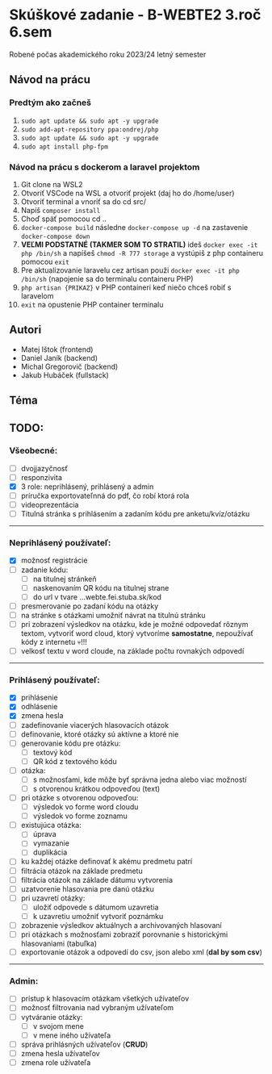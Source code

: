# Skúškové zadanie - B-WEBTE2 3.roč 6.sem

Robené počas akademického roku 2023/24 letný semester

## Návod na prácu

### Predtým ako začneš

1. `sudo apt update && sudo apt -y upgrade`
2. `sudo add-apt-repository ppa:ondrej/php`
3. `sudo apt update && sudo apt -y upgrade`
4. `sudo apt install php-fpm`

### Návod na prácu s dockerom a laravel projektom

1. Git clone na WSL2
2. Otvoriť VSCode na WSL a otvoriť projekt (daj ho do /home/user)
3. Otvoriť terminal a vnoriť sa do cd src/
4. Napíš `composer install`
5. Choď späť pomocou cd ..
6. `docker-compose build` následne `docker-compose up -d` na zastavenie `docker-compose down`
7. <b>VEĽMI PODSTATNÉ (TAKMER SOM TO STRATIL)</b> ideš `docker exec -it php /bin/sh` a napíšeš `chmod -R 777 storage` a vystúpiš z php containeru pomocou `exit`
8. Pre aktualizovanie laravelu cez artisan použi `docker exec -it php /bin/sh` (napojenie sa do terminalu containeru PHP)
9. `php artisan {PRIKAZ}` v PHP containeri keď niečo chceš robiť s laravelom
10. `exit` na opustenie PHP container terminalu

## Autori

-   Matej Ištok (frontend)
-   Daniel Janík (backend)
-   Michal Gregorovič (backend)
-   Jakub Hubáček (fullstack)

## Téma

## TODO:

### Všeobecné:

-   [ ] dvojjazyčnosť
-   [ ] responzivita
-   [x] 3 role: neprihlásený, prihlásený a admin
-   [ ] príručka exportovateľnná do pdf, čo robí ktorá rola
-   [ ] videoprezentácia
-   [ ] Titulná stránka s prihlásením a zadaním kódu pre anketu/kvíz/otázku

---

### Neprihlásený používateľ:

-   [x] možnosť registrácie
-   [ ] zadanie kódu:
    -   [ ] na titulnej stránkeň
    -   [ ] naskenovaním QR kódu na titulnej strane
    -   [ ] do url v tvare ...webte.fei.stuba.sk/kod
-   [ ] presmerovanie po zadaní kódu na otázky
-   [ ] na stránke s otázkami umožniť návrat na titulnú stránku
-   [ ] pri zobrazení výsledkov na otázku, kde je možné odpovedať rôznym textom, vytvoriť word cloud, ktorý vytvoríme **samostatne**, nepoužívať kódy z internetu :skull:!!!
-   [ ] velkosť textu v word cloude, na základe počtu rovnakých odpovedí

---

### Prihlásený používateľ:

-   [x] prihlásenie
-   [x] odhlásenie
-   [x] zmena hesla
-   [ ] zadefinovanie viacerých hlasovacích otázok
-   [ ] definovanie, ktoré otázky sú aktívne a ktoré nie
-   [ ] generovanie kódu pre otázku:
    -   [ ] textový kód
    -   [ ] QR kód z textového kódu
-   [ ] otázka:
    -   [ ] s možnosťami, kde môže byť správna jedna alebo viac možností
    -   [ ] s otvorenou krátkou odpoveďou (text)
-   [ ] pri otázke s otvorenou odpoveďou:
    -   [ ] výsledok vo forme word cloudu
    -   [ ] výsledok vo forme zoznamu
-   [ ] existujúca otázka:
    -   [ ] úprava
    -   [ ] vymazanie
    -   [ ] duplikácia
-   [ ] ku každej otázke definovať k akému predmetu patrí
-   [ ] filtrácia otázok na základe predmetu
-   [ ] filtrácia otázok na základe dátumu vytvorenia
-   [ ] uzatvorenie hlasovania pre danú otázku
-   [ ] pri uzavretí otázky:
    -   [ ] uložiť odpovede s dátumom uzavretia
    -   [ ] k uzavretiu umožniť vytvoriť poznámku
-   [ ] zobrazenie výsledkov aktuálnych a archivovaných hlasovaní
-   [ ] pri otázkach s možnosťami zobraziť porovnanie s historickými hlasovaniami (tabuľka)
-   [ ] exportovanie otázok a odpovedí do csv, json alebo xml (**dal by som csv**)

---

### Admin:

-   [ ] prístup k hlasovacím otázkam všetkých užívateľov
-   [ ] možnosť filtrovania nad vybraným užívateľom
-   [ ] vytváranie otázky:
    -   [ ] v svojom mene
    -   [ ] v mene iného užívateľa
-   [ ] správa prihlásných užívateľov (**CRUD**)
-   [ ] zmena hesla užívateľov
-   [ ] zmena role užívateľa
